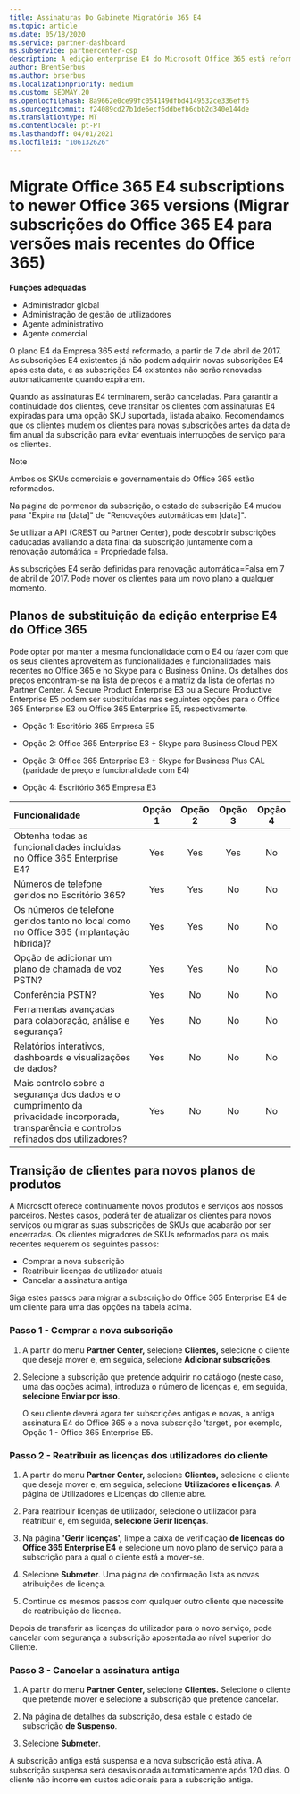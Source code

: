 ```yaml
---
title: Assinaturas Do Gabinete Migratório 365 E4
ms.topic: article
ms.date: 05/18/2020
ms.service: partner-dashboard
ms.subservice: partnercenter-csp
description: A edição enterprise E4 do Microsoft Office 365 está reformada a partir de 7 de abril de 2017. Saiba como migrar as subscrições dos seus clientes para versões mais recentes do Office 365.
author: BrentSerbus
ms.author: brserbus
ms.localizationpriority: medium
ms.custom: SEOMAY.20
ms.openlocfilehash: 8a9662e0ce99fc054149dfbd4149532ce336eff6
ms.sourcegitcommit: f24089cd27b1de6ecf6ddbefb6cbb2d340e144de
ms.translationtype: MT
ms.contentlocale: pt-PT
ms.lasthandoff: 04/01/2021
ms.locfileid: "106132626"
---
```

# <a name="migrate-office-365-e4-subscriptions-to-newer-office-365-versions"></a>Migrate Office 365 E4 subscriptions to newer Office 365 versions (Migrar subscrições do Office 365 E4 para versões mais recentes do Office 365)

**Funções adequadas**

- Administrador global
- Administração de gestão de utilizadores
- Agente administrativo
- Agente comercial

O plano E4 da Empresa 365 está reformado, a partir de 7 de abril de 2017. As subscrições E4 existentes já não podem adquirir novas subscrições E4 após esta data, e as subscrições E4 existentes não serão renovadas automaticamente quando expirarem.

Quando as assinaturas E4 terminarem, serão canceladas. Para garantir a continuidade dos clientes, deve transitar os clientes com assinaturas E4 expiradas para uma opção SKU suportada, listada abaixo. Recomendamos que os clientes mudem os clientes para novas subscrições antes da data de fim anual da subscrição para evitar eventuais interrupções de serviço para os clientes. 

> [!NOTE]  
> Ambos os SKUs comerciais e governamentais do Office 365 estão reformados.
 
Na página de pormenor da subscrição, o estado de subscrição E4 mudou para "Expira na [data]" de "Renovações automáticas em [data]". 

Se utilizar a API (CREST ou Partner Center), pode descobrir subscrições caducadas avaliando a data final da subscrição juntamente com a renovação automática = Propriedade falsa. 

As subscrições E4 serão definidas para renovação automática=Falsa em 7 de abril de 2017. Pode mover os clientes para um novo plano a qualquer momento. 

## <a name="office-365-enterprise-e4-edition-replacement-plans"></a>Planos de substituição da edição enterprise E4 do Office 365

Pode optar por manter a mesma funcionalidade com o E4 ou fazer com que os seus clientes aproveitem as funcionalidades e funcionalidades mais recentes no Office 365 e no Skype para o Business Online. Os detalhes dos preços encontram-se na lista de preços e a matriz da lista de ofertas no Partner Center. A Secure Product Enterprise E3 ou a Secure Productive Enterprise E5 podem ser substituídas nas seguintes opções para o Office 365 Enterprise E3 ou Office 365 Enterprise E5, respectivamente.

- Opção 1: Escritório 365 Empresa E5

- Opção 2: Office 365 Enterprise E3 + Skype para Business Cloud PBX

- Opção 3: Office 365 Enterprise E3 + Skype for Business Plus CAL (paridade de preço e funcionalidade com E4)

- Opção 4: Escritório 365 Empresa E3


| Funcionalidade | Opção 1 | Opção 2 | Opção 3 | Opção 4 |
| :---    | :------: |   :---:  |   :---:  |   :---:  |
| Obtenha todas as funcionalidades incluídas no Office 365 Enterprise E4? | Yes | Yes | Yes | No |
| Números de telefone geridos no Escritório 365? | Yes | Yes | No | No |
| Os números de telefone geridos tanto no local como no Office 365 (implantação híbrida)? | Yes | Yes | No | No |
| Opção de adicionar um plano de chamada de voz PSTN? | Yes | Yes | No | No |
| Conferência PSTN? | Yes | No | No | No |
| Ferramentas avançadas para colaboração, análise e segurança? | Yes | No | No | No |
| Relatórios interativos, dashboards e visualizações de dados? | Yes | No | No | No | 
| Mais controlo sobre a segurança dos dados e o cumprimento da privacidade incorporada, transparência e controlos refinados dos utilizadores? | Yes | No | No | No | 

## <a name="transition-customers-to-new-product-plans"></a>Transição de clientes para novos planos de produtos

A Microsoft oferece continuamente novos produtos e serviços aos nossos parceiros. Nestes casos, poderá ter de atualizar os clientes para novos serviços ou migrar as suas subscrições de SKUs que acabarão por ser encerradas. Os clientes migradores de SKUs reformados para os mais recentes requerem os seguintes passos:

-   Comprar a nova subscrição
-   Reatribuir licenças de utilizador atuais
-   Cancelar a assinatura antiga

Siga estes passos para migrar a subscrição do Office 365 Enterprise E4 de um cliente para uma das opções na tabela acima.

### <a name="step-1---purchase-the-new-subscription"></a>Passo 1 - Comprar a nova subscrição

1. A partir do menu **Partner Center,** selecione **Clientes,** selecione o cliente que deseja mover e, em seguida, selecione **Adicionar subscrições**.

2. Selecione a subscrição que pretende adquirir no catálogo (neste caso, uma das opções acima), introduza o número de licenças e, em seguida, **selecione Enviar por isso**.

   O seu cliente deverá agora ter subscrições antigas e novas, a antiga assinatura E4 do Office 365 e a nova subscrição 'target', por exemplo, Opção 1 - Office 365 Enterprise E5.

### <a name="step-2---reassign-the-customers-users-licenses"></a>Passo 2 - Reatribuir as licenças dos utilizadores do cliente

1. A partir do menu **Partner Center,** selecione **Clientes,** selecione o cliente que deseja mover e, em seguida, selecione **Utilizadores e licenças**. A página de Utilizadores e Licenças do cliente abre.

2. Para reatribuir licenças de utilizador, selecione o utilizador para reatribuir e, em seguida, **selecione Gerir licenças**.

3. Na página **'Gerir licenças',** limpe a caixa de verificação **de licenças do Office 365 Enterprise E4** e selecione um novo plano de serviço para a subscrição para a qual o cliente está a mover-se.

4. Selecione **Submeter**. Uma página de confirmação lista as novas atribuições de licença.

5. Continue os mesmos passos com qualquer outro cliente que necessite de reatribuição de licença.

Depois de transferir as licenças do utilizador para o novo serviço, pode cancelar com segurança a subscrição aposentada ao nível superior do Cliente.

### <a name="step-3---cancel-the-old-subscription"></a>Passo 3 - Cancelar a assinatura antiga

1. A partir do menu **Partner Center,** selecione **Clientes.** Selecione o cliente que pretende mover e selecione a subscrição que pretende cancelar.

2. Na página de detalhes da subscrição, desa estale o estado de subscrição **de Suspenso**.

3. Selecione **Submeter**.

A subscrição antiga está suspensa e a nova subscrição está ativa. A subscrição suspensa será desavisionada automaticamente após 120 dias. O cliente não incorre em custos adicionais para a subscrição antiga.



 



